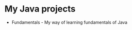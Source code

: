 My Java projects
===============================================================
* Fundamentals - My way of learning fundamentals of Java
